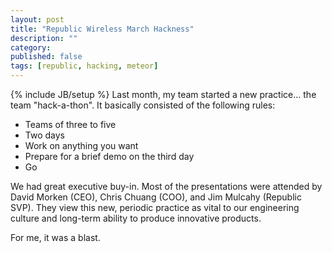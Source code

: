 ```yaml
---
layout: post
title: "Republic Wireless March Hackness"
description: ""
category: 
published: false
tags: [republic, hacking, meteor]
---
```

{% include JB/setup %}
Last month, my team started a new practice... the team "hack-a-thon". It
basically consisted of the following rules:

  - Teams of three to five
  - Two days
  - Work on anything you want
  - Prepare for a brief demo on the third day
  - Go

We had great executive buy-in. Most of the presentations were attended by David
Morken (CEO), Chris Chuang (COO), and Jim Mulcahy (Republic SVP). They
view this new, periodic practice as vital to our engineering culture and
long-term ability to produce innovative products.

For me, it was a blast.

